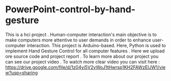 # PowerPoint-control-by-hand-gesture
This is a hci project . Human-computer interaction's main objective is to make computers more attentive to user demands in order to enhance user-computer interaction. This project is Arduino-based. Here, Python is used to implement Hand Gesture Control for all computer features . 
Here we upload ore source code and project report . To learn more about our project you can see our project video . 
To watch more clear video you can visit here : https://drive.google.com/file/d/1z04yi5V2yWoJ1tHwrsp1KH2FAWzEIJW1/view?usp=sharing
